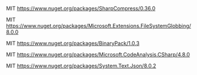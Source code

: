 

MIT https://www.nuget.org/packages/SharpCompress/0.36.0

MIT https://www.nuget.org/packages/Microsoft.Extensions.FileSystemGlobbing/8.0.0

MIT https://www.nuget.org/packages/BinaryPack/1.0.3

MIT https://www.nuget.org/packages/Microsoft.CodeAnalysis.CSharp/4.8.0

MIT https://www.nuget.org/packages/System.Text.Json/8.0.2
